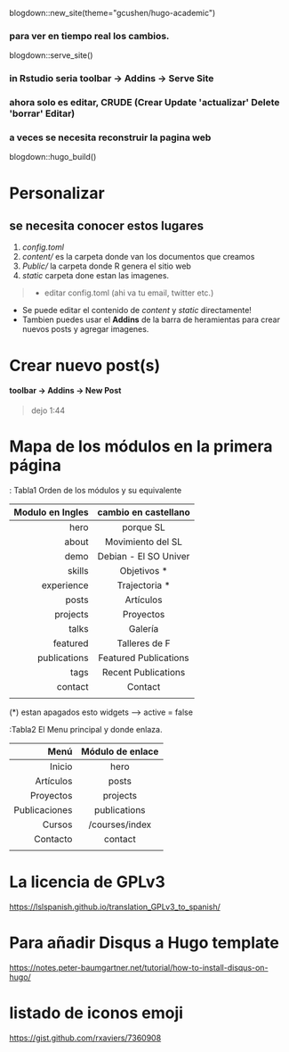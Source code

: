blogdown::new_site(theme="gcushen/hugo-academic")

### para ver en tiempo real los cambios.
blogdown::serve_site()

### in Rstudio seria toolbar -> Addins -> Serve Site

### ahora solo es editar, CRUDE (Crear Update 'actualizar' Delete 'borrar' Editar)

### a veces se necesita reconstruir la pagina web
blogdown::hugo_build()

# Personalizar
## se necesita conocer estos lugares

1. _config.toml_
2. _content/_ es la carpeta donde van los documentos que creamos
3. _Public/_ la carpeta donde R genera el sitio web
4. _static_ carpeta done estan las imagenes.

> * editar config.toml (ahi va tu email, twitter etc.)
  * Se puede editar el contenido de _content_ y _static_ directamente!
  * Tambien puedes usar el **Addins** de la barra de heramientas para crear nuevos posts y agregar imagenes.

# Crear nuevo post(s)
#### toolbar -> Addins -> New Post
> dejo 1:44

# Mapa de los módulos en la primera página

: Tabla1 Orden de los módulos y su equivalente

| Modulo en Ingles | cambio en castellano  |
|-----------------:|:---------------------:|
|             hero | porque SL             |
|            about | Movimiento del SL     |
|             demo | Debian - El SO Univer |
|           skills | Objetivos  *          |
|       experience | Trajectoria  *        |
|            posts | Artículos             |
|         projects | Proyectos             |
|            talks | Galería               |
|         featured | Talleres de F         |
|     publications | Featured Publications |
|             tags | Recent Publications   |
|          contact | Contact               |
|                  |                       |
(*) estan apagados esto widgets --> active = false 


:Tabla2 El Menu principal y donde enlaza.

|          Menú | Módulo de enlace |
|--------------:|:----------------:|
|        Inicio | hero             |
|     Artículos | posts            |
|     Proyectos | projects         |
| Publicaciones | publications     |
|        Cursos | /courses/index   |
|      Contacto | contact          |
|               |                  |



# La licencia de GPLv3
https://lslspanish.github.io/translation_GPLv3_to_spanish/

# Para añadir Disqus a Hugo template
https://notes.peter-baumgartner.net/tutorial/how-to-install-disqus-on-hugo/

# listado de iconos emoji 
https://gist.github.com/rxaviers/7360908
